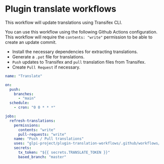# Plugin translate workflows

This workflow will update translations using Transifex CLI.

You can use this workflow using the following Github Actions configuration.
This workflow will require the `contents: "write"` permission to be able to create an update commit.

* Install the necessary dependencies for extracting translations.
* Generate a `.pot` file for translations.
* `Push` updates to Transifex and `pull` translation files from Transifex.
* Create `Pull Request` if necessary.


```yaml
name: "Translate"

on:
  push:
    branches:
      - "main"
  schedule:
    - cron: "0 0 * * *"

jobs:
  refresh-translations:
    permissions:
      contents: "write"
      pull-requests: "write"
    name: "Push / Pull translations"
    uses: "glpi-project/plugin-translation-workflows/.github/workflows/translation.yml@v1"
    secrets:
      tx_token: "${{ secrets.TRANSLATE_TOKEN }}"
      based_branch: "master"
```
